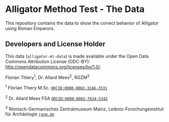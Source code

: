 # Alligator Method Test - The Data

This repository contains the data to show the correct behavior of Alligator using Roman Emperors.

## Developers and License Holder

This data (`alligator-mt-data`) is made available under the Open Data Commons Attribution License (ODC-BY): http://opendatacommons.org/licenses/by/1.0/.

Florian Thiery<sup>1</sup>, Dr. Allard Mees<sup>2</sup>, RGZM<sup>3</sup>

<sup>1</sup> Florian Thiery M.Sc. [`ORCID:0000-0002-3246-3531`](http://orcid.org/0000-0002-3246-3531)

<sup>2</sup> Dr. Allard Mees FSA [`ORCID:0000-0002-7634-5342`](http://orcid.org/0000-0002-7634-5342)

<sup>3</sup> Römisch-Germanisches Zentralmuseum Mainz, Leibniz-Forschungsinstitut für Archäologie [`rgzm.de`](http://rgzm.de/)
